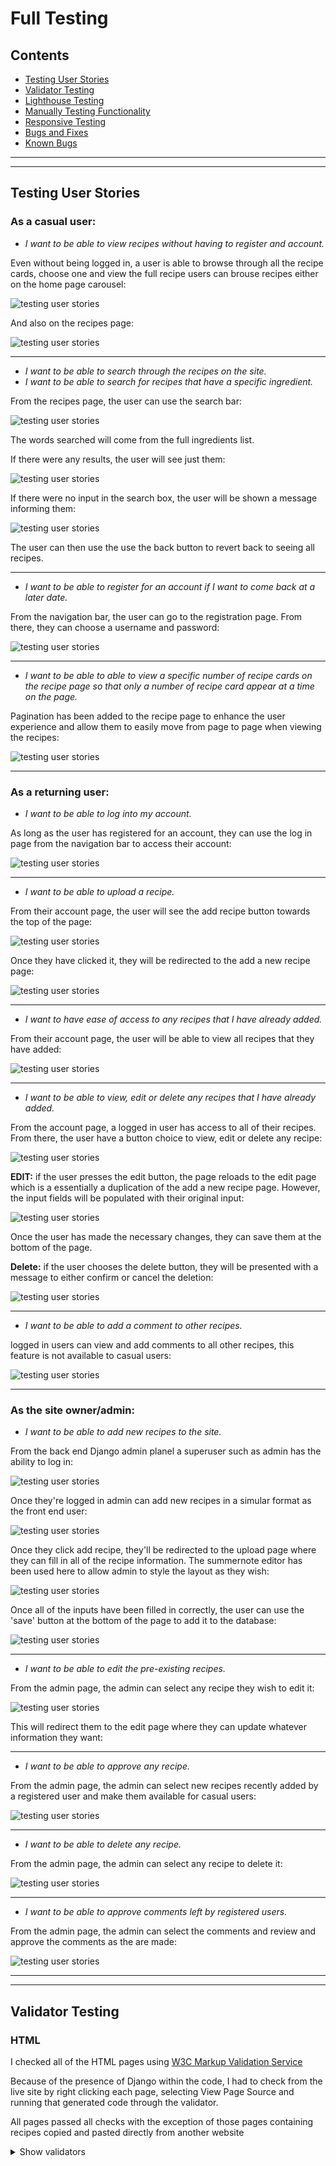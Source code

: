# Full Testing
## Contents
+ [Testing User Stories](#testing-user-stories)
+ [Validator Testing](#validator-testing)
+ [Lighthouse Testing](#lighthouse-testing)
+ [Manually Testing Functionality](#manually-testing-functionality)
+ [Responsive Testing](#responsive-testing)
+ [Bugs and Fixes](#bugs-and-fixes)
+ [Known Bugs](#known-bugs)
---
---
## Testing User Stories
### As a casual user: 
+ *I want to be able to view recipes without having to register and account.*

Even without being logged in, a user is able to browse through all the recipe cards, choose one and view the full recipe
users can brouse recipes either on the home page carousel:

![testing user stories](https://github.com/moirahartigan/lets-cook-it/blob/main/static/readme/testing-user-stories/carousel.png)

And also on the recipes page: 

![testing user stories](https://github.com/moirahartigan/lets-cook-it/blob/main/static/readme/testing-user-stories/casual-user-recipe-page.png)

---

+ *I want to be able to search through the recipes on the site.*
+ *I want to be able to search for recipes that have a specific ingredient.*

From the recipes page, the user can use the search bar:

![testing user stories](https://github.com/moirahartigan/lets-cook-it/blob/main/static/readme/testing-user-stories/search.png)

The words searched will come from the full ingredients list. 

If there were any results, the user will see just them:

![testing user stories](https://github.com/moirahartigan/lets-cook-it/blob/main/static/readme/testing-user-stories/search-results.png)

If there were no input in the search box, the user will be shown a message informing them:

![testing user stories](https://github.com/moirahartigan/lets-cook-it/blob/main/static/readme/testing-user-stories/search-no-input.png)

The user can then use the use the back button to revert back to seeing all recipes. 

---

+ *I want to be able to register for an account if I want to come back at a later date.*

From the navigation bar, the user can go to the registration page. From there, they can choose a username and password:

![testing user stories](https://github.com/moirahartigan/lets-cook-it/blob/main/static/readme/testing-user-stories/register-pg.png)

---

+ *I want to be able to able to view a specific number of recipe cards on the recipe page so that only a number of recipe card appear at a time on the page.*

Pagination has been added to the recipe page to enhance the user experience and allow them to easily move from page to page when viewing the recipes:

![testing user stories](https://github.com/moirahartigan/lets-cook-it/blob/main/static/readme/testing-user-stories/page-pagination.png)

---

### As a returning user: 
+ *I want to be able to log into my account.*

As long as the user has registered for an account, they can use the log in page from the navigation bar to access their account:

![testing user stories](https://github.com/moirahartigan/lets-cook-it/blob/main/static/readme/testing-user-stories/login%20pg.png)

---

+ *I want to be able to upload a recipe.*

From their account page, the user will see the add recipe button towards the top of the page:

![testing user stories](https://github.com/moirahartigan/lets-cook-it/blob/main/static/readme/testing-user-stories/add-recipe-button.png)

Once they have clicked it, they will be redirected to the add a new recipe page:

![testing user stories](https://github.com/moirahartigan/lets-cook-it/blob/main/static/readme/testing-user-stories/add-recipe-form.png)

---

+ *I want to have ease of access to any recipes that I have already added.*

From their account page, the user will be able to view all recipes that they have added:

![testing user stories](https://github.com/moirahartigan/lets-cook-it/blob/main/static/readme/testing-user-stories/profile-page.png)

---

+ *I want to be able to view, edit or delete any recipes that I have already added.*

From the account page, a logged in user has access to all of their recipes. From there, the user have a button choice to view, edit or delete any recipe:

![testing user stories](https://github.com/moirahartigan/lets-cook-it/blob/main/static/readme/testing-user-stories/view-edit-delete-buttons.png)

**EDIT:**
if the user presses the edit button, the page reloads to the edit page which is a essentially a duplication of the add a new recipe page. However, the input fields will be populated with their original input:

![testing user stories](https://github.com/moirahartigan/lets-cook-it/blob/main/static/readme/testing-user-stories/edit-recipe-form.png)

Once the user has made the necessary changes, they can save them at the bottom of the page. 

**Delete:** if the user chooses the delete button, they will be presented with a message to either confirm or cancel the deletion: 

![testing user stories](https://github.com/moirahartigan/lets-cook-it/blob/main/static/readme/testing-user-stories/delete-confirm.png)

---

+ *I want to be able to add a comment to other recipes.*

logged in users can view and add comments to all other recipes, this feature is not available to casual users:

![testing user stories](https://github.com/moirahartigan/lets-cook-it/blob/main/static/readme/testing-user-stories/registered-user-comments.png)

---

### As the site owner/admin:
+ *I want to be able to add new recipes to the site.*

From the back end Django admin planel a superuser such as admin has the ability to log in:

![testing user stories](https://github.com/moirahartigan/lets-cook-it/blob/main/static/readme/testing-user-stories/admin%20login.png)

Once they're logged in admin can add new recipes in a simular format as the front end user:

![testing user stories](https://github.com/moirahartigan/lets-cook-it/blob/main/static/readme/testing-user-stories/admin-recipe-panel.png)

Once they click add recipe, they'll be redirected to the upload page where they can fill in all of the recipe information. The summernote editor has been used here to allow admin to style the layout as they wish:

![testing user stories](https://github.com/moirahartigan/lets-cook-it/blob/main/static/readme/testing-user-stories/admin-add-recipe.png)

Once all of the inputs have been filled in correctly, the user can use the 'save' button at the bottom of the page to add it to the database:

![testing user stories](https://github.com/moirahartigan/lets-cook-it/blob/main/static/readme/testing-user-stories/admin-save-button.png)

---

+ *I want to be able to edit the pre-existing recipes.*

From the admin page, the admin can select any recipe they wish to edit it:

![testing user stories](https://github.com/moirahartigan/lets-cook-it/blob/main/static/readme/testing-user-stories/admin-edit-recipe.png)

This will redirect them to the edit page where they can update whatever information they want:

---

+ *I want to be able to approve any recipe.*

From the admin page, the admin can select new recipes recently added by a registered user and make them available for casual users:

![testing user stories](https://github.com/moirahartigan/lets-cook-it/blob/main/static/readme/testing-user-stories/admin-approve-recipes.png)

---

+ *I want to be able to delete any recipe.*

From the admin page, the admin can select any recipe to delete it:

![testing user stories](https://github.com/moirahartigan/lets-cook-it/blob/main/static/readme/testing-user-stories/admin-delete.png)

---

+ *I want to be able to approve comments left by registered users.*

From the admin page, the admin can select the comments and review and approve the comments as the are made:

![testing user stories](https://github.com/moirahartigan/lets-cook-it/blob/main/static/readme/testing-user-stories/admin-approve-comments.png)

---
---

## Validator Testing
### **HTML**

 I checked all of the HTML pages using [W3C Markup Validation Service](https://validator.w3.org/)

 Because of the presence of Django within the code, I had to check from the live site by right clicking each page, selecting View Page Source and running that generated code through the validator.

 All pages passed all checks with the exception of those pages containing recipes copied and pasted directly from another website

<details>
<summary>Show validators</summary>
<details>
<summary>Home Page</summary>

![home page](https://github.com/moirahartigan/lets-cook-it/blob/main/static/readme/validation/Home-page-validation.png)
</details> 
<details>
<summary>Home Page</summary>

The errors shown relate to the summer note editor
![add recipe](https://github.com/moirahartigan/lets-cook-it/blob/main/static/readme/validation/add-recipe-page-validation.png)
</details> 
<details>
<summary>Add Recipe</summary>

Again here the errors shown relate to the sunner note editor
![add recipe](https://github.com/moirahartigan/lets-cook-it/blob/main/static/readme/validation/edit-recipe-page-validation.png)
</details> 
<details>
<summary>Edit Recipe</summary>

![add recipe](https://github.com/moirahartigan/lets-cook-it/blob/main/static/readme/validation/login-page-validation.png)
</details> 
<details>
<summary>login page</summary>

![add recipe](https://github.com/moirahartigan/lets-cook-it/blob/main/static/readme/validation/logout-page-validation.png)
</details> 
<details>
<summary>Logout page</summary>

![add recipe](https://github.com/moirahartigan/lets-cook-it/blob/main/static/readme/validation/recipes-page-validation.png)
</details> 
<details>
<summary>Recipe page</summary>

![add recipe](https://github.com/moirahartigan/lets-cook-it/blob/main/static/readme/validation/profile-page-validation.png)
</details> 
<details>
<summary>Profile page</summary>

Again here the errors shown relate to the sunner note editor
![add recipe](https://github.com/moirahartigan/lets-cook-it/blob/main/static/readme/validation/recipe-detail-page-validation.png)
</details> 
<details>
<summary>Recipe detail page</summary>

![add recipe](https://github.com/moirahartigan/lets-cook-it/blob/main/static/readme/validation/register-page-validation.png)
</details> 
<details>
<summary>Register Recipe</summary>


### **CSS**

I checked the CSS file using [W3C CSS Markup Validation Service](https://jigsaw.w3.org/css-validator/)

![css validator](https://github.com/moirahartigan/lets-cook-it/blob/main/static/readme/validation/css-validation.png)

### **JavaScript**

I checked the script.js file using [JSHint](https://jshint.com/)



### **Python**
I checked the app.py file using [PEP8 online](http://pep8online.com/)

The code passed all checks.

---
---


## Lighthouse Testing

![mobile lighthouse score](https://github.com/moirahartigan/lets-cook-it/blob/main/static/readme/validation/lighthouse-mobile.png)

![desktop lighthouse score](https://github.com/moirahartigan/lets-cook-it/blob/main/static/readme/validation/lighthouse-desktop.png)

---
---

## Manually Testing Functionality
### **base.html**

| Element               | Action        | Expected Result| Pass/Fail  |
|:-------------         |:------------- |:-----|:-----|
| **NavBar**            |               |      |
|Recipes Link           |Click|Redirect to all recipes  |Pass|
|Register Link          |Click|Redirect to register page|Pass|
|                       |     |(Not visible if user in session)  |Pass|
|Log In Link            |Click|Redirect to log in page  |Pass|
|                       |     |(Not visible if user in session)  |Pass|
|Log Out Link           |Click|Log user out of account  |Pass|
|                       |Click|Redirect to log in page  |Pass|
|                       |     |(Only visible if user in session)  |Pass|
|Profile Link           |Click|Redirect to account page|Pass|
|                       |     |(Only visible if user in session)  |Pass|
|Manage Collections Link|Click|Redirect to manage collections page|Pass|
|                       |     |(Only visible if admin in session) |Pass|
| **SideNav**           |       |    |
|Hamburger Icon         |Click|Open Sidenav             |Pass|
|Recipes Link           |Click|Redirect to all recipes  |Pass|
|Register Link          |Click|Redirect to register page|Pass|
|                       |     |(Not visible if user in session)  |Pass|
|Log In Link            |Click|Redirect to log in page  |Pass|
|                       |     |(Not visible if user in session)  |Pass|
|Log Out Link           |Click|Log user out of account  |Pass|
|                       |Click|Redirect to log in page  |Pass|
|                       |     |(Only visible if user in session)  |Pass|
|profile Link           |Click|Redirect to account page|Pass|
|                       |     |(Only visible if user in session)  |Pass|
| **Footer**            |     |     |
|Facebook Link          |Click|Open on external page    |Pass|
|Twitter Link           |Click|Open on external page    |Pass|
|Instagram Link         |Click|Open on external page    |Pass|
|Github Link            |Click|Open on external page    |Pass|

---

### **index.html**
| Element               | Action            | Expected Result           | Pass/Fail  |
|:-------------         |:-------------     |:-----                     |:-----|
| **Carousel**          |                   |                           |    |
|Carousel               |Horizontal scroll  |Scroll through recipes     |Pass|
|Register Link          |Click              |Redirect to register page  |Pass|
|Log In Link            |Click              |Redirect to log in page    |Pass|

---

### **Profile.html**

| Element                   | Action            | Expected Result                   | Pass/Fail  |
|:-------------             |:-------------     |:-----                             |:-----|
| **Add Recipe Btn**        |                   |                                   |    |
|Add Recipe Button          |Click              |Redirect to recipe add recipe page |Pass|
| **Recipe Card**           |                   |                                   |    |
|Recipe Card                |On page open       |Display recipe action buttons      |Pass|
|View recipe btn            |Click              |Redirect to full recipe            |Pass|
|Edit recipe btn            |Click              |Redirect to edit recipe page       |Pass|
|Delete recipe btn          |Click              |Open delete confirmation modal     |Pass|
|Delete msg - confirm btn   |Click              |Delete selected recipe             |Pass|
|                           |                   |'Recipe deleted' confirmation msg  |Pass|
|Delete msg - cancel btn    |Click              |Close message with no change made  |Pass|
| **Pagination**            |                   |                                   |    |
|<< btn                     |Click              |Reveal 'previous' recipes          |Pass|
|Pagination number          |Click              |Specific page number               |Pass|
|>> btn                     |Click              |Reveal 'next' recipes              |Pass|

---

### add_recipe.html

| Element                   | Action            | Expected Result                   | Pass/Fail  |
|:-------------             |:-------------     |:-----                             |:-----|
| **Form**                  |                   |                                   |    |
|Text input fields          |Type into          |Text appears,                      |Pass|
|Text input fields          |Leave blank        |Line highlights red                |Pass|
|Categories choice          |Dropdown list      |list of categories appear          |Pass|
|Summernote editor          |Click              |Text can be edited/formated        |Pass|
|Upload btn                 |Click              |Recipe appears on profile page     |Pass|
|                           |                   |Redirect to Profile page           |Pass|

---
### **edit_recipe.html**

| Element                   | Action            | Expected Result                   | Pass/Fail  |
|:-------------             |:-------------     |:-----                             |:-----|
| **Form**                  |                   |                                   |    |
|All fields                 |On page open       |Pre-populated with previous inputs |Pass|
|Text input fields          |Type into          |Text appears                       |Pass|
|Upload btn                 |Click              |Recipe appears on profile page     |Pass|
|                           |                   |Redirect to recipe page            |Pass|

---

### **full_recipe.html**

| Element                   | Action            | Expected Result                   | Pass/Fail  |
|:-------------             |:-------------     |:-----                             |:-----|
|Edit button                |Click              |displayed if user is recipe owner  |Pass|
|Delete button              |Click              |displayed if user is recipe owner  |Pass|
|Recipe image               |On page open       |Recipe image displayed properly    |Pass|
|Recipe ingredients list    |On page open       |Recipe ingredients list displayed properly |Pass|
|Recipe method list         |On page open       |Recipe method list displayed properly  |Pass|
|Comments                   |On page open       |only if user is registered/logged in   |Pass|


---
### **login.html**

| Element                   | Action            | Expected Result                   | Pass/Fail  |
|:-------------             |:-------------     |:-----                             |:-----|
|**Form**                   |                   |                                   |    |
|Username                   |Text input         |Text displayed to user             |Pass|
|Password                   |Text input         |Password hidden to user            |Pass|
|Submit btn (fields correct)|Click              |Redirect to profile page           |Pass|
|Submit btn (fields incorrect)|Click            |error message to try again         |Pass|
|**Redirect Link**          |                   |                                   |    |
|'Register here' link       |Click              |Redirect to registration page      |Pass|

---
### **recipes.html**

| Element                   | Action            | Expected Result                   | Pass/Fail  |
|:-------------             |:-------------     |:-----                             |:-----|
|**Search**                 |                   |                                   |    |
|Text input                 |Text input         |Text displayed to user             |Pass|

| **Recipe Card**           |                   |                                   |    |
|Recipe Card                |On page open       |Reveal recipe action buttons       |Pass|
|View recipe btn            |Click              |Redirect to full recipe            |Pass|
| **Pagination**            |                   |                                   |    |
|<< btn                     |Click              |Reveal 'previous' recipes          |Pass|
|Pagination number          |Click              |Specific recipes page number       |Pass|
|>> btn                     |Click              |Reveal 'next' recipes              |Pass|

---
### **register.html**

| Element                   | Action            | Expected Result                   | Pass/Fail  |
|:-------------             |:-------------     |:-----                             |:-----|
|**Form**                   |                   |                                   |    |
|Username                   |Text input         |Text displayed to user             |Pass|
|Email address              |Text input         |Text displayed to user             |Pass|
|Password                   |Text input         |Password hidden to user            |Pass|
|Password (again)           |Text input         |Password hidden to user            |Pass|


|**Register btn**           |                   |                                   |    |
|Fields correct             |Click              |New user added to database         |Pass|
|                           |                   |Redirect to home page              |Pass|
|Fields incorrect format    |Click              |Fields highlighted red, user prompted to change format |Pass|
|Username already in use    |Click              |Reload register page, error message to user    |Pass|
|**Redirect Link**          ||||
|'Log in here' link         |Click              |Redirect to log in page            |Pass|

---
---